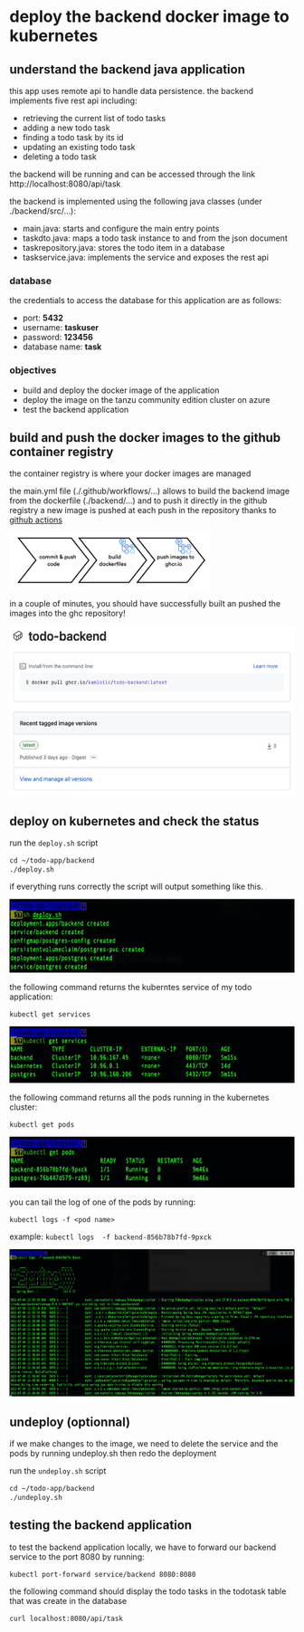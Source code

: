 # deploy the backend docker image to kubernetes

## understand the backend java application

this app uses remote api to handle data persistence. the backend implements five rest api including: 
* retrieving the current list of todo tasks
* adding a new todo task
* finding a todo task by its id 
* updating an existing todo task
* deleting a todo task

the backend will be running and can be accessed through the link http://localhost:8080/api/task

the backend is implemented using the following java classes (under ./backend/src/...):
* main.java: starts and configure the main entry points 
* taskdto.java: maps a todo task instance to and from the json document 
* taskrepository.java: stores the todo item in a database 
* taskservice.java: implements the service and exposes the rest api

### database

the credentials to access the database for this application are as follows:

- port: **5432**
- username: **taskuser**
- password: **123456**
- database name: **task**

### objectives

* build and deploy the docker image of the application
* deploy the image on the tanzu community edition cluster on azure
* test the backend application

## build and push the docker images to the github container registry 

the container registry is where your docker images are managed

the main.yml file (./.github/workflows/...) allows to build the backend image from the dockerfile (./backend/...) and to push it directly in the github registry
a new image is pushed at each push in the repository thanks to [github actions](https://github.com/features/actions)

<img src=images/ci.png width="" height="100" >

in a couple of minutes, you should have successfully built an pushed the images into the ghc repository! 

<img src=images/package.png width="" height="300" >



## deploy on kubernetes and check the status 

run the `deploy.sh` script
```
cd ~/todo-app/backend
./deploy.sh
```

if everything runs correctly the script will output something like this.

<img src=images/deploy-backend.png width="" height="130" >

the following command returns the kuberntes service of my todo application: 
```
kubectl get services
```
<img src=images/services.png width="" height="100" >

the following command returns all the pods running in the kubernetes cluster:
```
kubectl get pods
```
<img src=images/pods.png width="" height="90" >


you can tail the log of one of the pods by running:
```
kubectl logs -f <pod name>
```
example: `kubectl logs  -f backend-856b78b7fd-9pxck`

<img src=images/logs.png width="" height="260" >

## undeploy (optionnal)

if we make changes to the image, we need to delete the service and the pods by running undeploy.sh then redo the deployment 

run the `undeploy.sh` script
```
cd ~/todo-app/backend
./undeploy.sh
```
## testing the backend application

to test the backend application locally, we have to forward our backend service to the port 8080 by running: 
```
kubectl port-forward service/backend 8080:8080  
```
the following command should display the todo tasks in the todotask table that was create in the database 
```
curl localhost:8080/api/task
```









